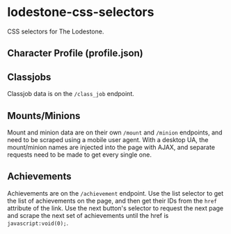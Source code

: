 # lodestone-css-selectors
CSS selectors for The Lodestone.

## Character Profile (profile.json)

## Classjobs
Classjob data is on the `/class_job` endpoint.

## Mounts/Minions
Mount and minion data are on their own `/mount` and `/minion` endpoints, and need to be scraped using a mobile user agent. With a desktop UA, the mount/minion names are
injected into the page with AJAX, and separate requests need to be made to get every single one.

## Achievements
Achievements are on the `/achievement` endpoint. Use the list selector to get the list of achievements on the page, and then get their IDs from the `href` attribute
of the link. Use the next button's selector to request the next page and scrape the next set of achievements until the href is `javascript:void(0);`.
